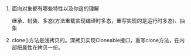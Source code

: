 1. 面向对象都有哪些特性以及你这的理解 

     继承、封装、多态(方法重载实现编译时多态，重写实现的是运行时多态)、抽象

2. clone()方法是浅拷贝的。深拷贝实现Cloneable接口，重写clone方法，在内部把属性在拷贝一份。
     
